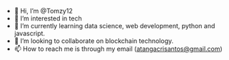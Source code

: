 - 👋 Hi, I’m @Tomzy12
- 👀 I’m interested in tech
- 🌱 I’m currently learning data science, web development, python and javascript.
- 💞️ I’m looking to collaborate on blockchain technology.
- 📫 How to reach me is through my email (atangacrisantos@gmail.com)

<!---
Tomzy12/Tomzy12 is a ✨ special ✨ repository because its `README.md` (this file) appears on your GitHub profile.
You can click the Preview link to take a look at your changes.
--->
